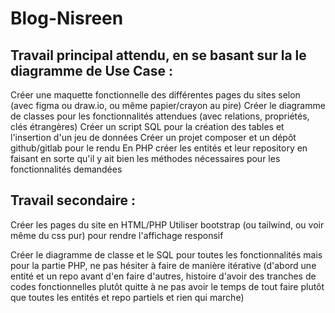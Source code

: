 # Blog-Nisreen
## Travail principal attendu, en se basant sur la le diagramme de Use Case :
Créer une maquette fonctionnelle des différentes pages du sites selon (avec figma ou draw.io, ou même papier/crayon au pire)
Créer le diagramme de classes pour les fonctionnalités attendues (avec relations, propriétés, clés étrangères)
Créer un script SQL pour la création des tables et l'insertion d'un jeu de données
Créer un projet composer et un dépôt github/gitlab pour le rendu
En PHP créer les entités et leur repository en faisant en sorte qu'il y ait bien les méthodes nécessaires pour les fonctionnalités demandées

## Travail secondaire : 
Créer les pages du site en HTML/PHP
Utiliser bootstrap (ou tailwind, ou voir même du css pur) pour rendre l'affichage responsif
​

Créer le diagramme de classe et le SQL pour toutes les fonctionnalités mais pour la partie PHP, ne pas hésiter à faire de manière itérative (d'abord une entité et un repo avant d'en faire d'autres, histoire d'avoir des tranches de codes fonctionnelles plutôt quitte à ne pas avoir le temps de tout faire plutôt que toutes les entités et repo partiels et rien qui marche)